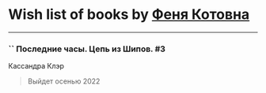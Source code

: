 # Wish list of books by [Феня Котовна](https://plus.google.com/u/0/109746193906459706720/)
---

### `` Последние часы. Цепь из Шипов. #3
Кассандра Клэр
> Выйдет осенью 2022

